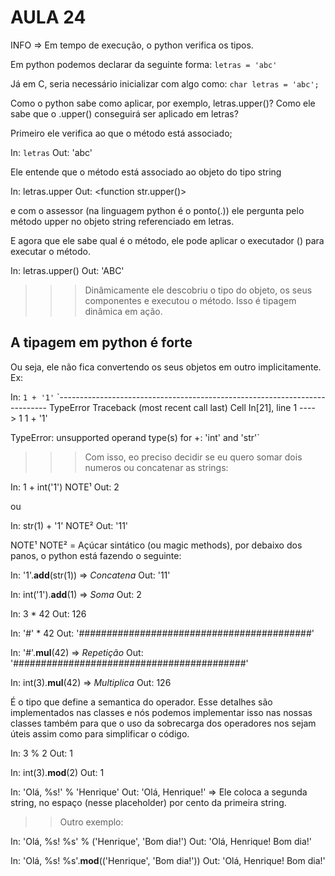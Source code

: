 # AULA 24

INFO => Em tempo de execução, o python verifica os tipos.

Em python podemos declarar da seguinte forma:
`letras = 'abc'`

Já em C, seria necessário inicializar com algo como:
`char letras = 'abc';`

Como o python sabe como aplicar, por exemplo, letras.upper()? Como ele sabe que o .upper() conseguirá ser aplicado em letras?

Primeiro ele verifica ao que o método está associado;

In: `letras`
Out:
    'abc'

Ele entende que o método está associado ao objeto do tipo string

In: letras.upper
Out:
    <function str.upper()>

e com o assessor (na linguagem python é o ponto(.)) ele pergunta pelo método upper no objeto string referenciado em letras.

E agora que ele sabe qual é o método, ele pode aplicar o executador () para executar o método.

In: letras.upper()
Out:
    'ABC'

>>> Dinâmicamente ele descobriu o tipo do objeto, os seus componentes e executou o método. Isso é tipagem dinâmica em ação.

## A tipagem em python é forte

Ou seja, ele não fica convertendo os seus objetos em outro implicitamente. Ex:

In:
`1 + '1'`
`---------------------------------------------------------------------------
TypeError                                 Traceback (most recent call last)
Cell In[21], line 1
----> 1 1 + '1'

TypeError: unsupported operand type(s) for +: 'int' and 'str'`

>>> Com isso, eo preciso decidir se eu quero somar dois numeros ou concatenar as strings:

In: 1 + int('1') NOTE¹
Out:
    2

ou

In: str(1) + '1' NOTE²
Out:
    '11'

NOTE¹ NOTE² = Açúcar sintático (ou magic methods), por debaixo dos panos, o python está fazendo o seguinte:

In: '1'.__add__(str(1)) => *Concatena*
Out:
    '11'

In: int('1').__add__(1) => *Soma*
Out:
    2

In: 3 * 42
Out:
    126

In: '#' * 42
Out:
    '##########################################'

In: '#'.__mul__(42) => *Repetição*
Out:
    '##########################################'

In: int(3).__mul__(42) => *Multiplica*
Out:
    126

É o tipo que define a semantica do operador.
Esse detalhes são implementados nas classes e nós podemos implementar isso nas nossas classes também para que o uso da sobrecarga dos operadores nos sejam úteis assim como para simplificar o código.

In: 3 % 2
Out:
    1

In: int(3).__mod__(2)
Out:
    1

In: 'Olá,  %s!' % 'Henrique'
Out:
    'Olá,  Henrique!' => Ele coloca a segunda string, no espaço (nesse placeholder) por cento da primeira string.

>> Outro exemplo:

In: 'Olá,  %s! %s' % ('Henrique', 'Bom dia!')
Out:
    'Olá,  Henrique! Bom dia!'

In: 'Olá,  %s! %s'.__mod__(('Henrique', 'Bom dia!'))
Out:
    'Olá,  Henrique! Bom dia!'
